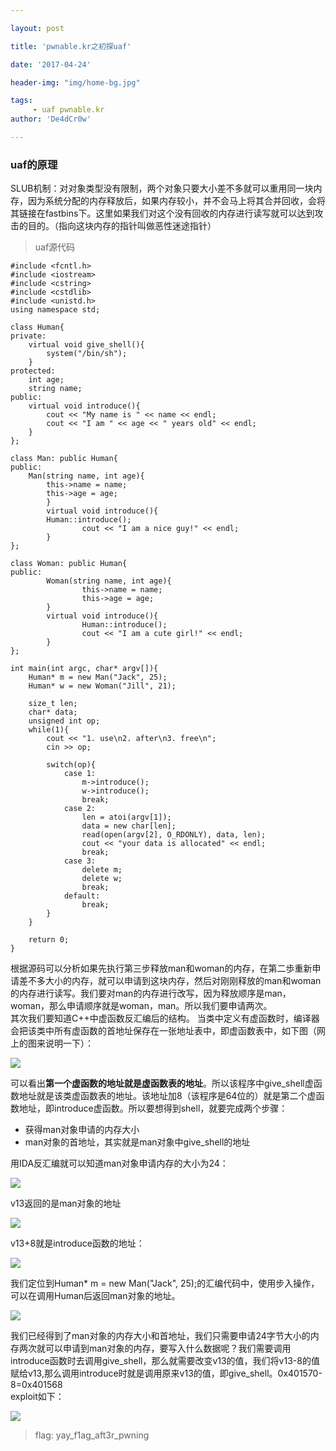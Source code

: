 ```yaml
---

layout: post

title: 'pwnable.kr之初探uaf'

date: '2017-04-24'

header-img: "img/home-bg.jpg"

tags:
     - uaf pwnable.kr
author: 'De4dCr0w'

---
```


### uaf的原理 ###
 
SLUB机制：对对象类型没有限制，两个对象只要大小差不多就可以重用同一块内存，因为系统分配的内存释放后，如果内存较小，并不会马上将其合并回收，会将其链接在fastbins下。这里如果我们对这个没有回收的内存进行读写就可以达到攻击的目的。（指向这块内存的指针叫做恶性迷途指针）

<!-- more -->

> uaf源代码

	#include <fcntl.h>
	#include <iostream> 
	#include <cstring>
	#include <cstdlib>
	#include <unistd.h>
	using namespace std;
	
	class Human{
	private:
		virtual void give_shell(){
			system("/bin/sh");
		}
	protected:
		int age;
		string name;
	public:
		virtual void introduce(){
			cout << "My name is " << name << endl;
			cout << "I am " << age << " years old" << endl;
		}
	};
	
	class Man: public Human{
	public:
		Man(string name, int age){
			this->name = name;
			this->age = age;
	        }
	        virtual void introduce(){
			Human::introduce();
	                cout << "I am a nice guy!" << endl;
	        }
	};
	
	class Woman: public Human{
	public:
	        Woman(string name, int age){
	                this->name = name;
	                this->age = age;
	        }
	        virtual void introduce(){
	                Human::introduce();
	                cout << "I am a cute girl!" << endl;
	        }
	};
	
	int main(int argc, char* argv[]){
		Human* m = new Man("Jack", 25);
		Human* w = new Woman("Jill", 21);
	
		size_t len;
		char* data;
		unsigned int op;
		while(1){
			cout << "1. use\n2. after\n3. free\n";
			cin >> op;
	
			switch(op){
				case 1:
					m->introduce();
					w->introduce();
					break;
				case 2:
					len = atoi(argv[1]);
					data = new char[len];
					read(open(argv[2], O_RDONLY), data, len);
					cout << "your data is allocated" << endl;
					break;
				case 3:
					delete m;
					delete w;
					break;
				default:
					break;
			}
		}
	
		return 0;	
	}

根据源码可以分析如果先执行第三步释放man和woman的内存，在第二歩重新申请差不多大小的内存，就可以申请到这块内存，然后对刚刚释放的man和woman的内存进行读写。我们要对man的内存进行改写，因为释放顺序是man，woman，那么申请顺序就是woman，man。所以我们要申请两次。  
其次我们要知道C++中虚函数反汇编后的结构。
当类中定义有虚函数时，编译器会把该类中所有虚函数的首地址保存在一张地址表中，即虚函数表中，如下图（网上的图来说明一下）：  

![](http://i.imgur.com/cwCoKBm.png)

可以看出**第一个虚函数的地址就是虚函数表的地址**。所以该程序中give_shell虚函数地址就是该类虚函数表的地址。该地址加8（该程序是64位的）就是第二个虚函数地址，即introduce虚函数。所以要想得到shell，就要完成两个步骤：  

* 获得man对象申请的内存大小
* man对象的首地址，其实就是man对象中give_shell的地址

用IDA反汇编就可以知道man对象申请内存的大小为24：

![](http://i.imgur.com/mWEgJ1K.png)

v13返回的是man对象的地址

![](http://i.imgur.com/PblDa7d.png)

v13+8就是introduce函数的地址： 

![](http://i.imgur.com/RW0KuYW.png)

我们定位到Human* m = new Man("Jack", 25);的汇编代码中，使用步入操作，可以在调用Human后返回man对象的地址。

![](http://i.imgur.com/wppgZtP.png)

我们已经得到了man对象的内存大小和首地址，我们只需要申请24字节大小的内存两次就可以申请到man对象的内存，要写入什么数据呢？我们需要调用introduce函数时去调用give_shell，那么就需要改变v13的值，我们将v13-8的值赋给v13,那么调用introduce时就是调用原来v13的值，即give_shell。0x401570-8=0x401568  
exploit如下：  

![](http://i.imgur.com/zfQ9i2c.png)

> flag: yay_f1ag_aft3r_pwning